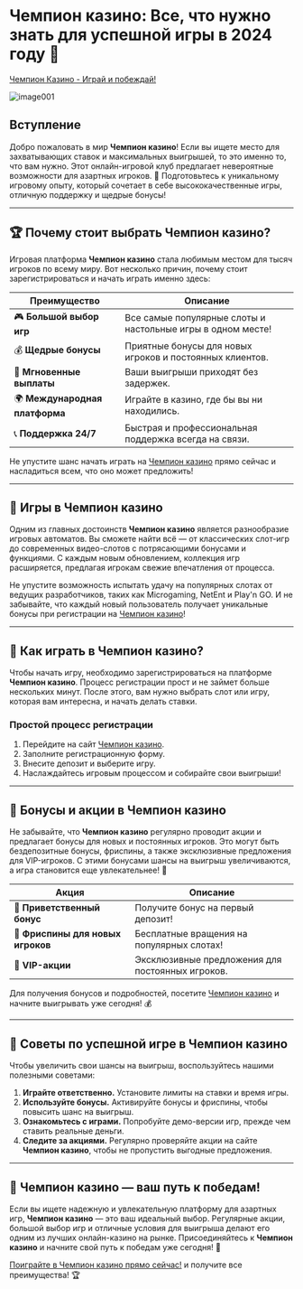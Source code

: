 # Чемпион казино: Все, что нужно знать для успешной игры в 2024 году 🎰

[Чемпион Казино - Играй и побеждай!](https://champcasino.ink/pobeda/doa-hats?p80412p305331p112c)

![image001](https://github.com/user-attachments/assets/86498b22-0390-4824-9115-3e426719725f)

## Вступление
Добро пожаловать в мир **Чемпион казино**! Если вы ищете место для захватывающих ставок и максимальных выигрышей, то это именно то, что вам нужно. Этот онлайн-игровой клуб предлагает невероятные возможности для азартных игроков. 🎲 Подготовьтесь к уникальному игровому опыту, который сочетает в себе высококачественные игры, отличную поддержку и щедрые бонусы! 

---

## 🏆 Почему стоит выбрать Чемпион казино?

Игровая платформа **Чемпион казино** стала любимым местом для тысяч игроков по всему миру. Вот несколько причин, почему стоит зарегистрироваться и начать играть именно здесь:

| Преимущество        | Описание                                                        |
|---------------------|-----------------------------------------------------------------|
| 🎮 **Большой выбор игр**  | Все самые популярные слоты и настольные игры в одном месте!     |
| 💰 **Щедрые бонусы**      | Приятные бонусы для новых игроков и постоянных клиентов.        |
| 🚀 **Мгновенные выплаты** | Ваши выигрыши приходят без задержек.                             |
| 🌍 **Международная платформа** | Играйте в казино, где бы вы ни находились.                    |
| 📞 **Поддержка 24/7**     | Быстрая и профессиональная поддержка всегда на связи.           |

Не упустите шанс начать играть на [Чемпион казино](https://champcasino.ink/pobeda/doa-hats?p80412p305331p112c) прямо сейчас и насладиться всем, что оно может предложить!

---

## 🎰 Игры в Чемпион казино

Одним из главных достоинств **Чемпион казино** является разнообразие игровых автоматов. Вы сможете найти всё — от классических слот-игр до современных видео-слотов с потрясающими бонусами и функциями. С каждым новым обновлением, коллекция игр расширяется, предлагая игрокам свежие впечатления от процесса.

Не упустите возможность испытать удачу на популярных слотах от ведущих разработчиков, таких как Microgaming, NetEnt и Play'n GO. И не забывайте, что каждый новый пользователь получает уникальные бонусы при регистрации на [Чемпион казино](https://champcasino.ink/pobeda/doa-hats?p80412p305331p112c)!

---

## 💸 Как играть в Чемпион казино?

Чтобы начать игру, необходимо зарегистрироваться на платформе **Чемпион казино**. Процесс регистрации прост и не займет больше нескольких минут. После этого, вам нужно выбрать слот или игру, которая вам интересна, и начать делать ставки.

### Простой процесс регистрации

1. Перейдите на сайт [Чемпион казино](https://champcasino.ink/pobeda/doa-hats?p80412p305331p112c).
2. Заполните регистрационную форму.
3. Внесите депозит и выберите игру.
4. Наслаждайтесь игровым процессом и собирайте свои выигрыши!

---

## 🎉 Бонусы и акции в Чемпион казино

Не забывайте, что **Чемпион казино** регулярно проводит акции и предлагает бонусы для новых и постоянных игроков. Это могут быть бездепозитные бонусы, фриспины, а также эксклюзивные предложения для VIP-игроков. С этими бонусами шансы на выигрыш увеличиваются, а игра становится еще увлекательнее! 🎉

| Акция                          | Описание                                                       |
|---------------------------------|----------------------------------------------------------------|
| 🎁 **Приветственный бонус**    | Получите бонус на первый депозит!                             |
| 💎 **Фриспины для новых игроков** | Бесплатные вращения на популярных слотах!                    |
| 🌟 **VIP-акции**               | Эксклюзивные предложения для постоянных игроков.              |

Для получения бонусов и подробностей, посетите [Чемпион казино](https://champcasino.ink/pobeda/doa-hats?p80412p305331p112c) и начните выигрывать уже сегодня! 💰

---

## 🎲 Советы по успешной игре в Чемпион казино

Чтобы увеличить свои шансы на выигрыш, воспользуйтесь нашими полезными советами:

1. **Играйте ответственно.** Установите лимиты на ставки и время игры.
2. **Используйте бонусы.** Активируйте бонусы и фриспины, чтобы повысить шанс на выигрыш.
3. **Ознакомьтесь с играми.** Попробуйте демо-версии игр, прежде чем ставить реальные деньги.
4. **Следите за акциями.** Регулярно проверяйте акции на сайте **Чемпион казино**, чтобы не пропустить выгодные предложения.

---

## 🏅 Чемпион казино — ваш путь к победам!

Если вы ищете надежную и увлекательную платформу для азартных игр, **Чемпион казино** — это ваш идеальный выбор. Регулярные акции, большой выбор игр и отличные условия для выигрыша делают его одним из лучших онлайн-казино на рынке. Присоединяйтесь к **Чемпион казино** и начните свой путь к победам уже сегодня! 🚀

[Поиграйте в Чемпион казино прямо сейчас!](https://champcasino.ink/pobeda/doa-hats?p80412p305331p112c) и получите все преимущества! 🏆
